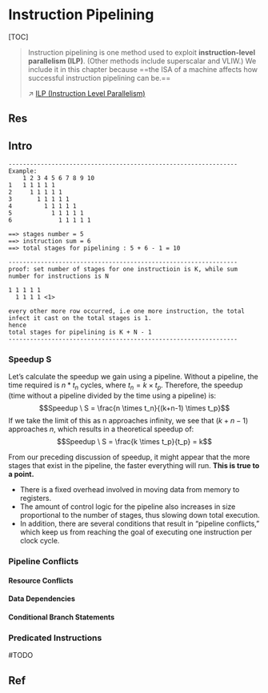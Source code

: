 # Instruction Pipelining

[TOC]



> Instruction pipelining is one method used to exploit **instruction-level parallelism (ILP)**. (Other methods include superscalar and VLIW.) We include it in this chapter because ==the ISA of a machine affects how successful instruction pipelining can be.==
> 
> ↗ [ILP (Instruction Level Parallelism)](../../🧝🏻‍♀️%20von%20Neumann%20Based%20Microarchitecture/Processor/Instruction%20Processing/ILP%20(Instruction%20Level%20Parallelism).md)



## Res



## Intro
```shell
----------------------------------------------------------------
Example: 
	1 2 3 4 5 6 7 8 9 10
1	1 1 1 1 1 
2	  1 1 1 1 1 
3       1 1 1 1 1 
4	      1 1 1 1 1 
5	        1 1 1 1 1 
6	       	  1 1 1 1 1 

==> stages number = 5
==> instruction sum = 6
==> total stages for pipelining : 5 + 6 - 1 = 10

----------------------------------------------------------------
proof: set number of stages for one instructioin is K, while sum number for instructions is N

1 1 1 1 1 
  1 1 1 1 <1> 

every other more row occurred, i.e one more instruction, the total infect it cast on the total stages is 1.
hence 
total stages for pipelining is K + N - 1
----------------------------------------------------------------
```


### Speedup S
Let’s calculate the speedup we gain using a pipeline. Without a pipeline, the time required is $n * t_n$ cycles, where $t_n = k × t_p$. Therefore, the speedup (time without a pipeline divided by the time using a pipeline) is:
$$Speedup \ S = \frac{n \times t_n}{(k+n-1) \times t_p}$$
If we take the limit of this as n approaches infinity, we see that $(k + n − 1)$ approaches $n$, which results in a theoretical speedup of:
$$Speedup \ S = \frac{k \times t_p}{t_p} = k$$

From our preceding discussion of speedup, it might appear that the more stages that exist in the pipeline, the faster everything will run. **This is true to a point.** 
- There is a fixed overhead involved in moving data from memory to registers. 
- The amount of control logic for the pipeline also increases in size proportional to the number of stages, thus slowing down total execution. 
- In addition, there are several conditions that result in “pipeline conflicts,” which keep us from reaching the goal of executing one instruction per clock cycle.


### Pipeline Conflicts
#### Resource Conflicts  

#### Data Dependencies 

#### Conditional Branch Statements


### Predicated Instructions




#TODO 


## Ref

